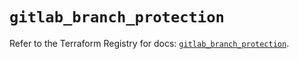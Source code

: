 # `gitlab_branch_protection`

Refer to the Terraform Registry for docs: [`gitlab_branch_protection`](https://registry.terraform.io/providers/gitlabhq/gitlab/17.0.0/docs/resources/branch_protection).
